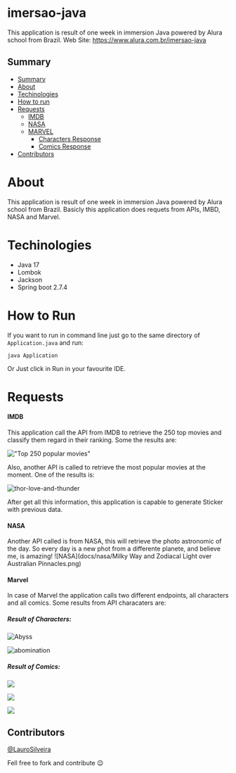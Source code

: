 # imersao-java

This application is result of one week in immersion Java powered by Alura school from Brazil. 
Web Site: https://www.alura.com.br/imersao-java

## Summary
* [Summary](#summary)
* [About](#about)
* [Techinologies](#techinologies)
* [How to run](#how-to-run)
* [Requests](#requests)
  * [IMDB](#imdb)
  * [NASA](#nasa)
  * [MARVEL](#marvel)
    * [Characters Response](#result-of-characters)
    * [Comics Response](#comics)
* [Contributors](#contributors)


# About

This application is result of one week in immersion Java powered by Alura school from Brazil.
Basicly this application does requets from APIs, IMBD, NASA and Marvel.

# Techinologies
- Java 17
- Lombok
- Jackson
- Spring boot 2.7.4

# How to Run
If you want to run in command line just go to the same directory of `Application.java` and run: 

```shell
java Application
```
Or Just click in Run in your favourite IDE.
# Requests

#### IMDB
This application call the API from IMDB to retrieve the 250 top movies and classify them regard in their ranking. Some the results are:

!["Top 250 popular movies"](docs/imdb/screenshot-top-250-popular-movies.png )

Also, another API is called to retrieve the most popular movies at the moment.
One of the results is:

![thor-love-and-thunder](docs/imdb/image-thor-love-and-thunder.png)

After get all this information, this application is capable to generate Sticker with previous data.

#### NASA
Another API called is from NASA, this will retrieve the photo astronomic of the day.
So every day is a new phot from a differente planete, and believe me, is amazing!
![NASA](docs/nasa/Milky Way and Zodiacal Light over Australian Pinnacles.png)

#### Marvel
In case of Marvel the application calls two different endpoints, all characters and all comics.
Some results from API characaters are:

##### Result of Characters:
![Abyss](docs/marvel/Abyss%20(Age%20of%20Apocalypse).png)

![abomination](docs/marvel/Abomination%20(Emil%20Blonsky).png)

##### Result of Comics:
![](docs/marvel/comics/Marvel_Previews.png)

![](docs/marvel/comics/MARVEL_KNIGHTS.png)

![](docs/marvel/comics/THE_WOMEN_OF_MARVEL.png)

## Contributors
[@LauroSilveira](https://github.com/LauroSilveira)

Fell free to fork and contribute :wink:

